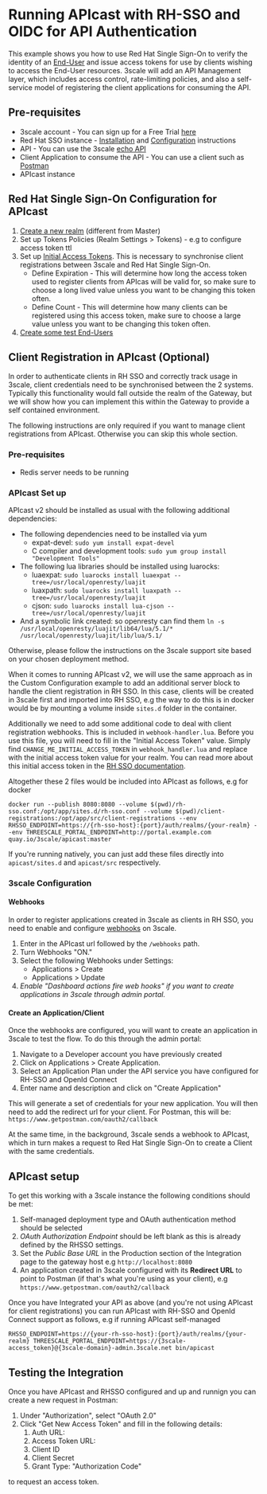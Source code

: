 # Running APIcast with RH-SSO and OIDC for API Authentication

This example shows you how to use Red Hat Single Sign-On to verify the identity of an [End-User](https://openid.net/specs/openid-connect-core-1_0.html#Terminology) and issue access tokens for use by clients wishing to access the End-User resources. 3scale will add an API Management layer, which includes access control, rate-limiting policies, and also a self-service model of registering the client applications for consuming the API.

## Pre-requisites

- 3scale account - You can sign up for a Free Trial [here](https://www.3scale.net/signup/)
- Red Hat SSO instance - [Installation](https://access.redhat.com/documentation/en-us/red_hat_single_sign-on/7.0/html-single/server_installation_and_configuration_guide/) and [Configuration](https://access.redhat.com/documentation/en-us/red_hat_single_sign-on/7.0/html/getting_started_guide/) instructions
- API - You can use the 3scale [echo API](https://echo-api.3scale.net:443)
- Client Application to consume the API - You can use a client such as [Postman](https://www.getpostman.com/)
- APIcast instance

## Red Hat Single Sign-On Configuration for APIcast

1. [Create a new realm](https://access.redhat.com/documentation/en-us/red_hat_single_sign-on/7.0/html/getting_started_guide/create_a_realm_and_user#create-realm) (different from Master)
2. Set up Tokens Policies (Realm Settings > Tokens) - e.g to configure access token ttl
3. Set up [Initial Access Tokens](https://access.redhat.com/documentation/en-us/red_hat_single_sign-on/7.0/html/securing_applications_and_services_guide/client_registration). This is necessary to synchronise client registrations between 3scale and Red Hat Single Sign-On.
    - Define Expiration - This will determine how long the access token used to register clients from APIcas will be valid for, so make sure to choose a long lived value unless you want to be changing this token often.
    - Define Count - This will determine how many clients can be registered using this access token, make sure to choose a large value unless you want to be changing this token often.
4. [Create some test End-Users](https://access.redhat.com/documentation/en-us/red_hat_single_sign-on/7.0/html/getting_started_guide/create_a_realm_and_user#create-new-user)

## Client Registration in APIcast (Optional)

In order to authenticate clients in RH SSO and correctly track usage in 3scale, client credentials need to be synchronised between the 2 systems. Typically this functionality would fall outside the realm of the Gateway, but we will show how you can implement this within the Gateway to provide a self contained environment.

The following instructions are only required if you want to manage client registrations from APIcast. Otherwise you can skip this whole section.

### Pre-requisites

- Redis server needs to be running

### APIcast Set up

APIcast v2 should be installed as usual with the following additional dependencies:

- The following dependencies need to be installed via yum
    - expat-devel: `sudo yum install expat-devel`
    - C compiler and development tools: `sudo yum group install "Development Tools"`
- The following lua libraries should be installed using luarocks: 
    - luaexpat: `sudo luarocks install luaexpat --tree=/usr/local/openresty/luajit`
    - luaxpath: `sudo luarocks install luaxpath --tree=/usr/local/openresty/luajit`
    - cjson: `sudo luarocks install lua-cjson --tree=/usr/local/openresty/luajit`
- And a symbolic link created: so openresty can find them
    `ln -s /usr/local/openresty/luajit/lib64/lua/5.1/* /usr/local/openresty/luajit/lib/lua/5.1/` 

Otherwise, please follow the instructions on the 3scale support site based on your chosen deployment method.

When it comes to running APIcast v2, we will use the same approach as in the Custom Configuration example to add an additional server block to handle the client registration in RH SSO. In this case, clients will be created in 3scale first and imported into RH SSO, e.g the way to do this is in docker would be by mounting a volume inside `sites.d` folder in the container.

Additionally we need to add some additional code to deal with client registration webhooks. This is included in `webhook-handler.lua`. Before you use this file, you will need to fill in the "Initial Access Token" value. Simply find `CHANGE_ME_INITIAL_ACCESS_TOKEN` in `webhook_handler.lua` and replace with the initial access token value for your realm. You can read more about this initial access token in the [RH SSO documentation](https://access.redhat.com/documentation/en-us/red_hat_single_sign-on/7.0/html/securing_applications_and_services_guide/client_registration#initial_access_token).

Altogether these 2 files would be included into APIcast as follows, e.g for docker 

```shell
docker run --publish 8080:8080 --volume $(pwd)/rh-sso.conf:/opt/app/sites.d/rh-sso.conf --volume $(pwd)/client-registrations:/opt/app/src/client-registrations --env RHSSO_ENDPOINT=https://{rh-sso-host}:{port}/auth/realms/{your-realm} --env THREESCALE_PORTAL_ENDPOINT=http://portal.example.com quay.io/3scale/apicast:master
```

If you're running natively, you can just add these files directly into `apicast/sites.d` and `apicast/src` respectively.

### 3scale Configuration

#### Webhooks
In order to register applications created in 3scale as clients in RH SSO, you need to enable and configure [webhooks](https://support.3scale.net/docs/api-bizops/webhooks) on 3scale.

1. Enter in the APIcast url followed by the `/webhooks` path. 
2. Turn Webhooks "ON."
3. Select the following Webhooks under Settings:
    - Applications > Create
    - Applications > Update
4. _Enable "Dashboard actions fire web hooks" if you want to create applications in 3scale through admin portal._

#### Create an Application/Client

Once the webhooks are configured, you will want to create an application in 3scale to test the flow. To do this through the admin portal:

1. Navigate to a Developer account you have previously created
2. Click on Applications > Create Application.
3. Select an Application Plan under the API service you have configured for RH-SSO and OpenId Connect 
4. Enter name and description and click on "Create Application"

This will generate a set of credentials for your new application. You will then need to add the redirect url for your client. For Postman, this will be: `https://www.getpostman.com/oauth2/callback` 

At the same time, in the background, 3scale sends a webhook to APIcast, which in turn makes a request to Red Hat Single Sign-On to create a Client with the same credentials. 

## APIcast setup

To get this working with a 3scale instance the following conditions should be met:

1. Self-managed deployment type and OAuth authentication method should be selected
2. *OAuth Authorization Endpoint* should be left blank as this is already defined by the RHSSO settings.
3. Set the *Public Base URL* in the Production section of the Integration page to the gateway host e.g `http://localhost:8080`
4. An application created in 3scale configured with its **Redirect URL** to point to Postman (if that's what you're using as your client), e.g `https://www.getpostman.com/oauth2/callback` 

Once you have Integrated your API as above (and you're not using APIcast for client registrations) you can run APIcast with RH-SSO and OpenId Connect support as follows, e.g if running APIcast self-managed

`RHSSO_ENDPOINT=https://{your-rh-sso-host}:{port}/auth/realms/{your-realm} THREESCALE_PORTAL_ENDPOINT=https://{3scale-access_token}@{3scale-domain}-admin.3scale.net bin/apicast`

## Testing the Integration

Once you have APIcast and RHSSO configured and up and runnign you can create a new request in Postman:

1. Under "Authorization", select "OAuth 2.0" 
2. Click "Get New Access Token" and fill in the following details: 
    1. Auth URL: 
    2. Access Token URL:
    3. Client ID
    4. Client Secret
    5. Grant Type: "Authorization Code"

to request an access token. 


